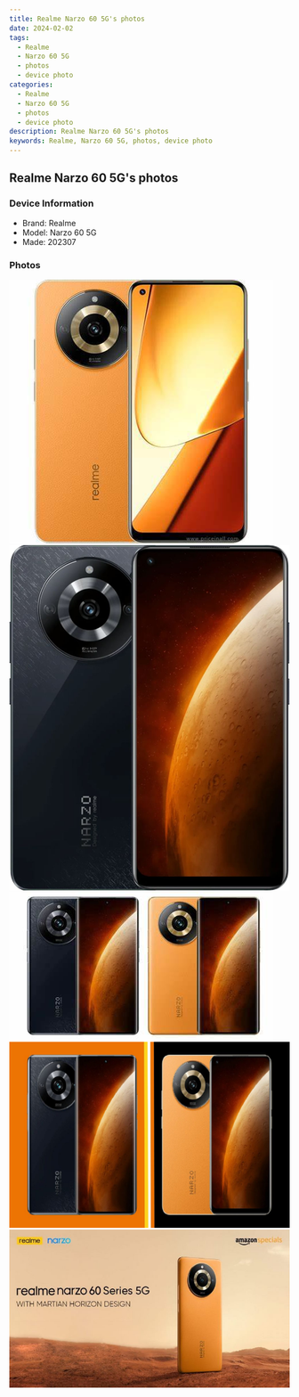 ```yaml
---
title: Realme Narzo 60 5G's photos
date: 2024-02-02
tags: 
  - Realme
  - Narzo 60 5G
  - photos
  - device photo
categories: 
  - Realme
  - Narzo 60 5G
  - photos
  - device photo
description: Realme Narzo 60 5G's photos
keywords: Realme, Narzo 60 5G, photos, device photo
---
```


## Realme Narzo 60 5G's photos

### Device Information

- Brand: Realme
- Model: Narzo 60 5G
- Made: 202307

### Photos

![/images/best-assets/devices/realme/realme-narzo-60-5g/1.jpg](/images/best-assets/devices/realme/realme-narzo-60-5g/1.jpg)
![/images/best-assets/devices/realme/realme-narzo-60-5g/2.jpg](/images/best-assets/devices/realme/realme-narzo-60-5g/2.jpg)
![/images/best-assets/devices/realme/realme-narzo-60-5g/3.jpg](/images/best-assets/devices/realme/realme-narzo-60-5g/3.jpg)
![/images/best-assets/devices/realme/realme-narzo-60-5g/4.jpg](/images/best-assets/devices/realme/realme-narzo-60-5g/4.jpg)
![/images/best-assets/devices/realme/realme-narzo-60-5g/5.jpg](/images/best-assets/devices/realme/realme-narzo-60-5g/5.jpg)
